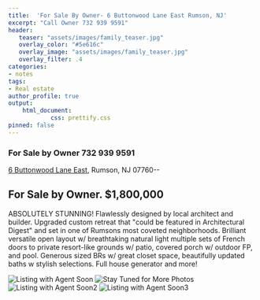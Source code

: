 ```yaml
---
title:  'For Sale By Owner- 6 Buttonwood Lane East Rumson, NJ'
excerpt: "Call Owner 732 939 9591"
header:
   teaser: "assets/images/family_teaser.jpg"
   overlay_color: "#5e616c"
   overlay_image: "assets/images/family_teaser.jpg"
   overlay_filter: .4
categories:
- notes
tags:
- Real estate
author_profile: true
output:
    html_document:
            css: prettify.css
pinned: false
---
```


### For Sale by Owner  732 939 9591
[6 Buttonwood Lane East](https://www.google.com/maps/place/6+Buttonwood+Ln+E,+Rumson,+NJ+07760/@40.3479901,-74.0255504,17z/4d-74.0233564), Rumson, NJ 07760--

## For Sale by Owner.  $1,800,000

ABSOLUTELY STUNNING! Flawlessly designed by local architect and builder.  Upgraded custom retreat that "could be featured in Architectural Digest" and set in one of Rumsons most coveted neighborhoods. Brilliant  versatile open layout w/ breathtaking natural light  multiple sets of French doors to private resort-like grounds w/ patio, covered porch w/ outdoor FP, and pool. Generous sized BRs w/ great closet space, beautifully updated baths w stylish selections. Full house generator and more!

![Listing with Agent Soon](/assets/images/houseFront.png)
![Stay Tuned for More Photos](/assets/images/poolView.png)
![Listing with Agent Soon2](/assets/images/pool2.png)
![Listing with Agent Soon3](/assets/images/housewalk.png)
